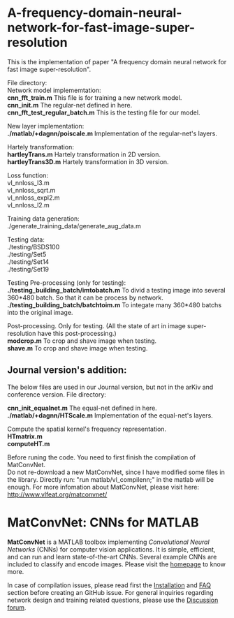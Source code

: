 # A-frequency-domain-neural-network-for-fast-image-super-resolution
This is the implementation of paper "A frequency domain neural network for fast image super-resolution".

File directory:  
Network model implememtation:  
**cnn_fft_train.m**     This file is for training a new network model.  
**cnn_init.m**          The regular-net defined in here.  
**cnn_fft_test_regular_batch.m**   This is the testing file for our model.  

New layer implementation:  
**./matlab/+dagnn/poiscale.m**   Implementation of the regular-net's layers.  

Hartely transformation:  
**hartleyTrans.m**    Hartely transformation in 2D version.  
**hartleyTrans3D.m**    Hartely transformation in 3D version.  

Loss function:  
vl_nnloss_l3.m       
vl_nnloss_sqrt.m  
vl_nnloss_expl2.m  
vl_nnloss_l2.m  

Training data generation:  
./generate_training_data/generate_aug_data.m  

Testing data:  
./testing/BSDS100  
./testing/Set5  
./testing/Set14  
./testing/Set19  

Testing Pre-processing (only for testing):  
**./testing_building_batch/imtobatch.m**    To divid a testing image into several 360\*480 batch. So that it can be process by network.  
**./testing_building_batch/batchtoim.m**    To integate many 360\*480 batchs into the original image.  


Post-processing. Only for testing. (All the state of art in image super-resolution have this post-processing.)  
**modcrop.m**    To crop and shave image when testing.   
**shave.m**    To crop and shave image when testing.   


## Journal version's addition: 
The below files are used in our Journal version, but not in the arKiv and conference version.
File directory:

**cnn_init_equalnet.m**   The equal-net defined in here.  
**./matlab/+dagnn/HTScale.m** Implementation of the equal-net's layers.  

Compute the spatial kernel's frequency representation.  
**HTmatrix.m**   
**computeHT.m**  


Before runing the code. You need to first finish the compilation of MatConvNet.   
Do not re-download a new MatConvNet, since I have modified some files in the library. Directly run: "run matlab/vl_compilenn;" in the matlab will be enough. For more infomation about MatConvNet, please visit here: http://www.vlfeat.org/matconvnet/


# MatConvNet: CNNs for MATLAB

**MatConvNet** is a MATLAB toolbox implementing *Convolutional Neural
Networks* (CNNs) for computer vision applications. It is simple,
efficient, and can run and learn state-of-the-art CNNs. Several
example CNNs are included to classify and encode images. Please visit
the [homepage](http://www.vlfeat.org/matconvnet) to know more.

In case of compilation issues, please read first the
[Installation](http://www.vlfeat.org/matconvnet/install/) and
[FAQ](http://www.vlfeat.org/matconvnet/faq/) section before creating an GitHub
issue. For general inquiries regarding network design and training
related questions, please use the
[Discussion forum](https://groups.google.com/d/forum/matconvnet).